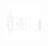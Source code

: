 <br />
<p align="center">
  <a href="https://github.com/THORCOMP/Eulerian-Data-Warehouse-Python-Peer/">
    <img src="images/Eulerian-logo.png" alt="Logo" width="80" height="80">
  </a>
</p>
